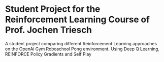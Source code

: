 # Student Project for the Reinforcement Learning Course of Prof. Jochen Triesch
A student project comparing different Reinforcement Learning approaches on the OpenAi Gym Roboschool Pong environment.
Using Deep Q Learning, REINFORCE Policy Gradients and Self Play
